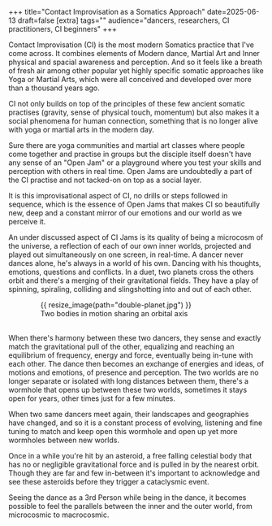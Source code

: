 +++
title="Contact Improvisation as a Somatics Approach"
date=2025-06-13
draft=false
[extra]
tags=""
audience="dancers, researchers, CI practitioners, CI beginners"
+++

Contact Improvisation (CI) is the most modern Somatics practice that
I've come across. It combines elements of Modern dance, Martial Art and
Inner physical and spacial awareness and perception.
And so it feels like a breath of fresh air among
other popular yet highly specific somatic approaches like Yoga or Martial Arts,
which were all conceived and developed over more than a thousand years ago.

<!-- more -->

CI not only builds on top of the
principles of these few ancient somatic practises (gravity, sense of physical touch,
momentum) but also makes it a social phenomena for human connection, something that is
no longer alive with yoga or martial arts in the modern day.

Sure there are yoga communities and martial art classes where people come
together and practise in groups but the disciple itself doesn't have any sense
of an "Open Jam" or a playground where you test your skills and perception with
others in real time. Open Jams are undoubtedly a part of the CI practise and
not tacked-on on top as a social layer.

It is this improvisational aspect of CI, no drills or steps followed
in sequence, which is the essence of Open Jams that makes CI so beautifully
new, deep and a constant mirror of our emotions and our world as we perceive it.

An under discussed aspect of CI Jams is its quality of being a microcosm
of the universe, a reflection of each of our own inner worlds, projected and played
out simultaneously on one screen, in real-time. 
A dancer never dances alone, he's always in a world of his own. Dancing with
his thoughts, emotions, questions and conflicts. In a duet, two planets cross 
the others orbit and there's a merging of their gravitational fields.
They have a play of spinning, spiraling, colliding and slingshotting into and
out of each other.

<figure style="width:75%;margin:auto;">
  {{ resize_image(path="double-planet.jpg") }}
  <figcaption>Two bodies in motion sharing an orbital axis</figcaption>
  <br/>
</figure>

When there's harmony between these two dancers, they sense and exactly match
the gravitational pull of the other, equalizing and reaching an equilibrium of
frequency, energy and force, eventually being in-tune with each other.
The dance then becomes an exchange of energies and ideas, of motions and
emotions, of presence and perception. The two worlds are no longer separate or
isolated with long distances between them, there's a wormhole that opens up
between these two worlds, sometimes it stays open for years,
other times just for a few minutes.

When two same dancers meet again, their landscapes and geographies have changed,
and so it is a constant process of evolving, listening and fine tuning to
match and keep open this wormhole and open up yet more wormholes between new
worlds.

Once in a while you're hit by an asteroid, a free falling celestial body that
has no or negligible gravitational force and is pulled in by the nearest
orbit. Though they are far and few in-between it's important to acknowledge
and see these asteroids before they trigger a cataclysmic event.

Seeing the dance as a 3rd Person while being in the dance, it becomes
possible to feel the parallels between the inner and the outer world,
from microcosmic to macrocosmic.
